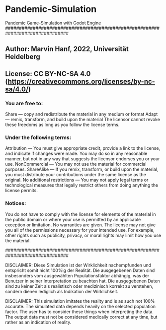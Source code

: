 # Pandemic-Simulation
Pandemic Game-Simulation with Godot Engine
###############################################################################

## Author: Marvin Hanf, 2022, Universität Heidelberg

## License: CC BY-NC-SA 4.0 (https://creativecommons.org/licenses/by-nc-sa/4.0/)

### You are free to:
Share — copy and redistribute the material in any medium or format
Adapt — remix, transform, and build upon the material
The licensor cannot revoke these freedoms as long as you follow the license terms.

### Under the following terms:
Attribution — You must give appropriate credit, provide a link to the license, and indicate if changes were made. You may do so in any reasonable manner, but not in any way that suggests the licensor endorses you or your use.
NonCommercial — You may not use the material for commercial purposes.
ShareAlike — If you remix, transform, or build upon the material, you must distribute your contributions under the same license as the original.
No additional restrictions — You may not apply legal terms or technological measures that legally restrict others from doing anything the license permits.

### Notices:
You do not have to comply with the license for elements of the material in the public domain or where your use is permitted by an applicable exception or limitation.
No warranties are given. The license may not give you all of the permissions necessary for your intended use. For example, other rights such as publicity, privacy, or moral rights may limit how you use the material.

###############################################################################

DISCLAIMER: Diese Simulation ist der Wirklichkeit nachempfunden und entspricht 
somit nicht 100%ig der Realität. Die ausgegebenen Daten sind insbesonders vom 
ausgewählten Populationsfaktor abhängig, was der Benutzer in seiner 
Interpretation zu beachten hat. Die ausgegebenen Daten sind zu keiner Zeit 
als realistisch oder medizinisch korrekt zu verstehen, sondern dienen 
lediglich als Indikation der Wirklichkeit. 

DISCLAIMER: This simulation imitates the reality and is as such not 100% 
accurate. The simulated data depends heavily on the selected population 
factor. The user has to consider these things when interpreting the data. 
The output data must not be considered medically correct at any time, but 
rather as an indication of reality.
